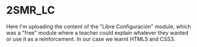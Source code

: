 # 2SMR_LC
Here I'm uploading the content of the "Libre Configuración" module, which was a "free" module where a teacher could explain whatever they wanted or use it as a reinforcement. In our case we learnt HTML5 and CSS3.
